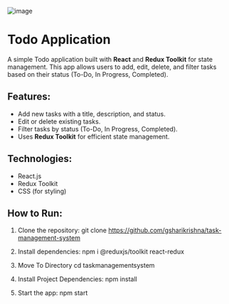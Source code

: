 ![image](https://github.com/user-attachments/assets/16ad6e47-91d5-42ee-ae22-f790bfb2d066)

# Todo Application

A simple Todo application built with **React** and **Redux Toolkit** for state management. This app allows users to add, edit, delete, and filter tasks based on their status (To-Do, In Progress, Completed).

## Features:
- Add new tasks with a title, description, and status.
- Edit or delete existing tasks.
- Filter tasks by status (To-Do, In Progress, Completed).
- Uses **Redux Toolkit** for efficient state management.

## Technologies:
- React.js
- Redux Toolkit
- CSS (for styling)

## How to Run:

1. Clone the repository:
git clone https://github.com/gsharikrishna/task-management-system


2. Install dependencies:
npm i @reduxjs/toolkit react-redux

3. Move To Directory
cd taskmanagementsystem

4. Install Project Dependencies:
npm install

5. Start the app:
npm start

